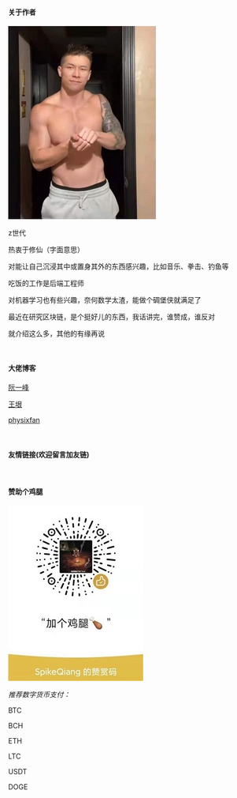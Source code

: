 # 


#### 关于作者

![照骗](/images/照骗.jpg)

z世代

热衷于修仙（字面意思）

对能让自己沉浸其中或置身其外的东西感兴趣，比如音乐、拳击、钓鱼等

吃饭的工作是后端工程师

对机器学习也有些兴趣，奈何数学太渣，能做个碉堡侠就满足了

最近在研究区块链，是个挺好儿的东西，我话讲完，谁赞成，谁反对

就介绍这么多，其他的有缘再说

<br>

#### 大佬博客

[阮一峰](http://www.ruanyifeng.com/)

[王垠](http://www.yinwang.org/)

[physixfan](https://www.physixfan.com/)

<br>

#### 友情链接(欢迎留言加友链)

<br>

#### 赞助个鸡腿

![微信赞赏码](/images/微信赞赏码.jpg)



*推荐数字货币支付：*

BTC

BCH

ETH

LTC

USDT

DOGE
